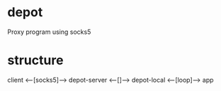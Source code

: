 # depot

Proxy program using socks5

# structure

client <--[socks5]--> depot-server <--[]--> depot-local <--[loop]--> app
